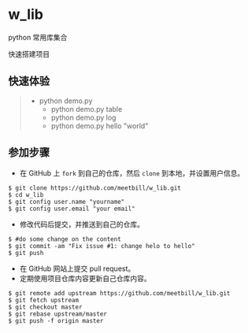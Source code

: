 # w_lib
python 常用库集合

快速搭建项目

## 快速体验

> * python demo.py
>   * python demo.py table
>   * python demo.py log
>   * python demo.py hello "world"


## 参加步骤

* 在 GitHub 上 `fork` 到自己的仓库，然后 `clone` 到本地，并设置用户信息。
```
$ git clone https://github.com/meetbill/w_lib.git
$ cd w_lib
$ git config user.name "yourname"
$ git config user.email "your email"
```
* 修改代码后提交，并推送到自己的仓库。
```
$ #do some change on the content
$ git commit -am "Fix issue #1: change helo to hello"
$ git push
```
* 在 GitHub 网站上提交 pull request。
* 定期使用项目仓库内容更新自己仓库内容。
```
$ git remote add upstream https://github.com/meetbill/w_lib.git
$ git fetch upstream
$ git checkout master
$ git rebase upstream/master
$ git push -f origin master
```
